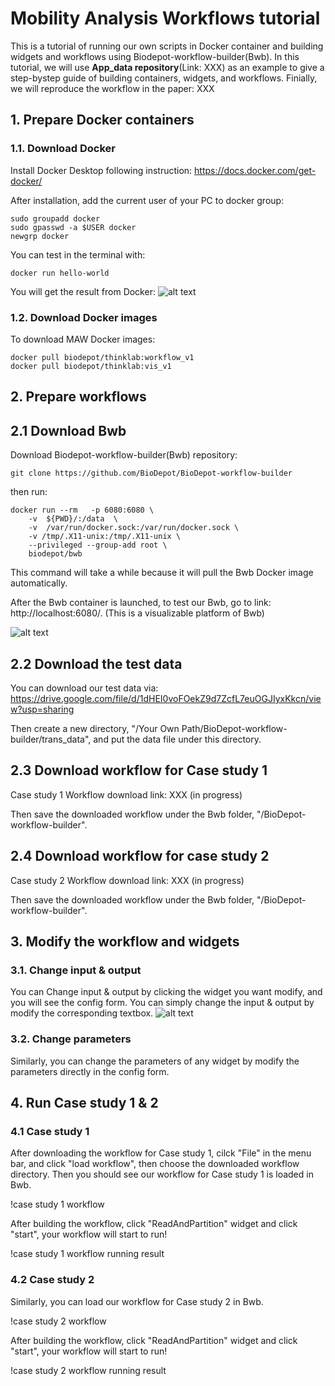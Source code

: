 # Mobility Analysis Workflows tutorial
This is a tutorial of running our own scripts in Docker container and building widgets and workflows using Biodepot-workflow-builder(Bwb). In this tutorial, we will use **App_data repository**(Link: XXX) as an example to give a step-bystep guide of building containers, widgets, and workflows. Finially, we will reproduce the workflow in the paper: XXX


## 1. Prepare Docker containers
### 1.1. Download Docker
Install Docker Desktop following instruction: https://docs.docker.com/get-docker/ 

After installation, add the current user of your PC to docker group:
```
sudo groupadd docker
sudo gpasswd -a $USER docker
newgrp docker
```
You can test in the terminal with:

```
docker run hello-world
```
You will get the result from Docker:
![alt text](https://github.com/Ien001/Running-script-in-Docker-tutorial/blob/master/figures/Docker%20group%20result.png)
### 1.2. Download Docker images 
To download MAW Docker images:
```
docker pull biodepot/thinklab:workflow_v1
docker pull biodepot/thinklab:vis_v1
```
## 2. Prepare workflows
## 2.1 Download Bwb
Download Biodepot-workflow-builder(Bwb) repository:
```
git clone https://github.com/BioDepot/BioDepot-workflow-builder
```
then run:
```
docker run --rm   -p 6080:6080 \
    -v  ${PWD}/:/data  \
    -v  /var/run/docker.sock:/var/run/docker.sock \
    -v /tmp/.X11-unix:/tmp/.X11-unix \
    --privileged --group-add root \
    biodepot/bwb
```
This command will take a while because it will pull the Bwb Docker image automatically.

After the Bwb container is launched, to test our Bwb, go to link: http://localhost:6080/. (This is a visualizable platform of Bwb)

![alt text](https://github.com/Ien001/Running-script-in-Docker-tutorial/blob/master/figures/Bwb.png)


## 2.2 Download the test data 
You can download our test data via: https://drive.google.com/file/d/1dHEI0voFOekZ9d7ZcfL7euOGJIyxKkcn/view?usp=sharing

Then create a new directory, "/Your Own Path/BioDepot-workflow-builder/trans_data", and put the data file under this directory. 

## 2.3 Download workflow for Case study 1
Case study 1 Workflow download link: XXX (in progress)

Then save the downloaded workflow under the Bwb folder, "/BioDepot-workflow-builder".

## 2.4 Download workflow for case study 2
Case study 2 Workflow download link: XXX (in progress)

Then save the downloaded workflow under the Bwb folder, "/BioDepot-workflow-builder".


## 3. Modify the workflow and widgets
### 3.1. Change input & output 
You can Change input & output by clicking the widget you want modify, and you will see the config form. You can simply change the input & output by modify the corresponding textbox.
![alt text](https://github.com/Ien001/Running-script-in-Docker-tutorial/blob/master/figures/change%20param.png)
### 3.2. Change parameters
Similarly, you can change the parameters of any widget by modify the parameters directly in the config form.


## 4. Run Case study 1 & 2
### 4.1 Case study 1
After downloading the workflow for Case study 1, cilck "File" in the menu bar, and click "load workflow", then choose the downloaded workflow directory.
Then you should see our workflow for Case study 1 is loaded in Bwb.

!case study 1 workflow

After building the workflow, click "ReadAndPartition" widget and click "start", your workflow will start to run!

!case study 1 workflow running result

### 4.2 Case study 2
Similarly, you can load our workflow for Case study 2 in Bwb. 

!case study 2 workflow

After building the workflow, click "ReadAndPartition" widget and click "start", your workflow will start to run!

!case study 2 workflow running result
